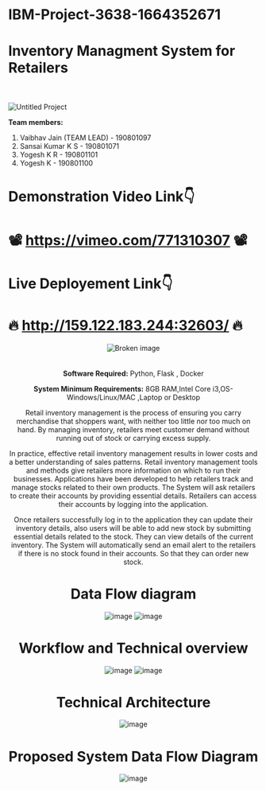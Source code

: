 # IBM-Project-3638-1664352671
# Inventory Managment System for Retailers
<br><br>
![Untitled Project](https://user-images.githubusercontent.com/82175956/202241421-edf026df-e055-469d-98d5-51c6f8511052.jpg)

**Team members:**
1. Vaibhav Jain (TEAM LEAD)  - 190801097
2. Sansai Kumar K S     - 190801071
3. Yogesh K R - 190801101
4. Yogesh K    - 190801100

# Demonstration Video Link👇

# 📽️ https://vimeo.com/771310307 📽️

# Live Deployement Link👇

# 🔥 http://159.122.183.244:32603/ 🔥


<center><img src="https://www.creativefabrica.com/wp-content/uploads/2021/03/09/Flat-design-of-inventory-control-concept-Graphics-9387114-1-1-580x386.jpg" alt="Broken image"><center><br><br>
<b>Software Required:</b>
Python, Flask , Docker

<b>System Minimum Requirements:</b>
8GB RAM,Intel Core i3,OS-Windows/Linux/MAC ,Laptop or Desktop

Retail inventory management is the process of ensuring you carry merchandise that shoppers want, with neither too little nor too much on hand. By managing inventory, retailers meet customer demand without running out of stock or carrying excess supply.

In practice, effective retail inventory management results in lower costs and a better understanding of sales patterns. Retail inventory management tools and methods give retailers more information on which to run their businesses. Applications have been developed to help retailers track and manage stocks related to their own products. The System will ask retailers to create their accounts by providing essential details. Retailers can access their accounts by logging into the application.

Once retailers successfully log in to the application they can update their inventory details, also users will be able to add new stock by submitting essential details related to the stock. They can view details of the current inventory. The System will automatically send an email alert to the retailers if there is no stock found in their accounts. So that they can order new stock.

# Data Flow diagram

![image](https://user-images.githubusercontent.com/113575444/201771356-9e4612a9-b80b-4859-a45e-4ba404cd6160.png)
![image](https://user-images.githubusercontent.com/113575444/201771392-e9cfc729-2f47-41d1-99cd-ca7e4c75865f.png)

# Workflow and Technical overview

![image](https://user-images.githubusercontent.com/113575444/201771505-bcb995f2-8462-4452-9027-b4345c652176.png)
![image](https://user-images.githubusercontent.com/113575444/201771529-45b32672-6ce7-447e-b7c3-dd06b1a7ef85.png)


# Technical Architecture
![image](https://user-images.githubusercontent.com/66524865/190607263-e79215b0-7a7c-4476-84d7-239369d92b4d.png)

# Proposed System Data Flow Diagram
![image](https://user-images.githubusercontent.com/66524865/201616028-aa550c83-b69d-4ad4-b6a6-af2381b08bea.png)




